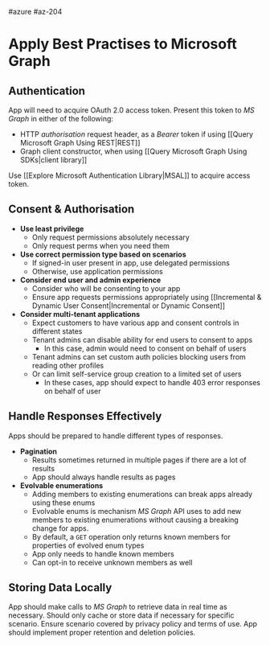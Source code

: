 #azure #az-204 

# Apply Best Practises to Microsoft Graph
## Authentication
App will need to acquire OAuth 2.0 access token.
Present this token to *MS Graph* in either of the following:
- HTTP *authorisation* request header, as a *Bearer* token if using [[Query Microsoft Graph Using REST|REST]]
- Graph client constructor, when using [[Query Microsoft Graph Using SDKs|client library]]

Use [[Explore Microsoft Authentication Library|MSAL]] to acquire access token.

## Consent & Authorisation
- **Use least privilege**
	- Only request permissions absolutely necessary
	- Only request perms when you need them
- **Use correct permission type based on scenarios**
	- If signed-in user present in app, use delegated permissions
	- Otherwise, use application permissions
- **Consider end user and admin experience**
	- Consider who will be consenting to your app
	- Ensure app requests permissions appropriately using [[Incremental & Dynamic User Consent|Incremental or Dynamic Consent]]
- **Consider multi-tenant applications**
	- Expect customers to have various app and consent controls in different states
	- Tenant admins can disable ability for end users to consent to apps
		- In this case, admin would need to consent on behalf of users
	- Tenant admins can set custom auth policies blocking users from reading other profiles
	- Or can limit self-service group creation to a limited set of users
		- In these cases, app should expect to handle 403 error responses on behalf of user

## Handle Responses Effectively
Apps should be prepared to handle different types of responses.
- **Pagination**
	- Results sometimes returned in multiple pages if there are a lot of results
	- App should always handle results as pages
- **Evolvable enumerations**
	- Adding members to existing enumerations can break apps already using these enums
	- Evolvable enums is mechanism *MS Graph* API uses to add new members to existing enumerations without causing a breaking change for apps.
	- By default, a `GET` operation only returns known members for properties of evolved enum types
	- App only needs to handle known members
	- Can opt-in to receive unknown members as well

## Storing Data Locally
App should make calls to *MS Graph* to retrieve data in real time as necessary.
Should only cache or store data if necessary for specific scenario.
Ensure scenario covered by privacy policy and terms of use.
App should implement proper retention and deletion policies.